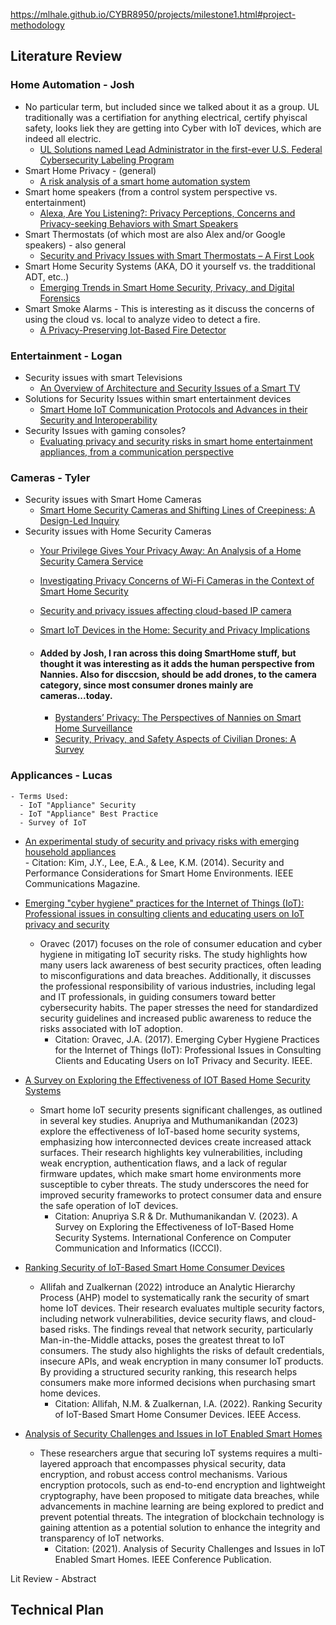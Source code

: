 https://mlhale.github.io/CYBR8950/projects/milestone1.html#project-methodology

## Literature Review

### Home Automation - Josh
 - No particular term, but included since we talked about it as a group.  UL traditionally was a certifiation for anything electrical, certify phyiscal safety, looks liek they are getting into Cyber with IoT devices, which are indeed all electric.
    - [UL Solutions named Lead Administrator in the first-ever U.S. Federal Cybersecurity Labeling Program](https://www.ul.com/services/ul-verified-iot-device-security-rating)
- Smart Home Privacy - (general)
    - [A risk analysis of a smart home automation system](https://www.sciencedirect.com/science/article/abs/pii/S0167739X15002812)
- Smart home speakers (from a control system perspective vs. entertainment)
    - [Alexa, Are You Listening?: Privacy Perceptions, Concerns and Privacy-seeking Behaviors with Smart Speakers](https://dl.acm.org/doi/abs/10.1145/3274371)
- Smart Thermostats (of which most are also Alex and/or Google speakers) - also general
   - [Security and Privacy Issues with Smart Thermostats – A First Look](https://digital.library.unt.edu/ark:/67531/metadc1036560/)
- Smart Home Security Systems (AKA, DO it yourself vs. the tradditional ADT, etc..)
   - [Emerging Trends in Smart Home Security,
Privacy, and Digital Forensics ](https://web.archive.org/web/20200323123821id_/https://aisel.aisnet.org/cgi/viewcontent.cgi?referer=&httpsredir=1&article=1434&context=amcis2016)
- Smart Smoke Alarms - This is interesting as it discuss the concerns of using the cloud vs. local to analyze video to detect a fire.
   - [A Privacy-Preserving Iot-Based Fire Detector](https://ieeexplore.ieee.org/abstract/document/9389543)


### Entertainment - Logan
- Security issues with smart Televisions
  - [An Overview of Architecture and Security Issues of a Smart TV](https://ieeexplore-ieee-org.leo.lib.unomaha.edu/document/9488939)
- Solutions for Security Issues within smart entertainment devices
  - [Smart Home IoT Communication Protocols and Advances in their Security and Interoperability](https://ieeexplore-ieee-org.leo.lib.unomaha.edu/document/10339739)
- Security Issues with gaming consoles?
  - [Evaluating privacy and security risks in smart home entertainment appliances, from a communication perspective](https://www.diva-portal.org/smash/record.jsf?pid=diva2%3A1480238&dswid=4736)

### Cameras - Tyler
- Security issues with Smart Home Cameras
  - [Smart Home Security Cameras and Shifting Lines of Creepiness: A Design-Led Inquiry](https://dl-acm-org.leo.lib.unomaha.edu/doi/10.1145/3290605.3300275)  
- Security issues with Home Security Cameras
  - [Your Privilege Gives Your Privacy Away: An Analysis of a Home Security Camera Service](https://ieeexplore.ieee.org/abstract/document/9155516)
  - [Investigating Privacy Concerns of Wi-Fi Cameras in the Context of Smart Home Security](https://www.jsr.jofsr.org/index.php/path/article/view/2248)
  - [Security and privacy issues affecting cloud-based IP camera](https://ieeexplore.ieee.org/abstract/document/8249043)
  - [Smart IoT Devices in the Home: Security and Privacy Implications](https://ieeexplore.ieee.org/abstract/document/8371556)
 
  - #### Added by Josh, I ran across this doing SmartHome stuff, but thought it was interesting as it adds the human perspective from Nannies.  Also for disccsion, should be add drones, to the camera category, since most consumer drones mainly are cameras...today.
     - [Bystanders’ Privacy: The Perspectives of Nannies on Smart Home Surveillance](https://www.usenix.org/conference/foci20/presentation/bernd)
     - [Security, Privacy, and Safety Aspects of Civilian Drones: A Survey](https://dl.acm.org/doi/abs/10.1145/3001836)


 
### Applicances - Lucas
    - Terms Used:
      - IoT "Appliance" Security
      - IoT "Appliance" Best Practice
      - Survey of IoT        

  - [An experimental study of security and privacy risks with emerging household appliances](https://ieeexplore.ieee.org/document/6997469)  
        - Citation: Kim, J.Y., Lee, E.A., & Lee, K.M. (2014). Security and Performance Considerations for Smart Home Environments. IEEE Communications Magazine.

  - [Emerging "cyber hygiene" practices for the Internet of Things (IoT): Professional issues in consulting clients and educating users on IoT privacy and security](https://ieeexplore.ieee.org/document/8013965)
     - Oravec (2017) focuses on the role of consumer education and cyber hygiene in mitigating IoT security risks. The study highlights how many users lack awareness of best security practices, often leading to misconfigurations and data breaches. Additionally, it discusses the professional responsibility of various industries, including legal and IT professionals, in guiding consumers toward better cybersecurity habits. The paper stresses the need for standardized security guidelines and increased public awareness to reduce the risks associated with IoT adoption.
        - Citation: Oravec, J.A. (2017). Emerging Cyber Hygiene Practices for the Internet of Things (IoT): Professional Issues in Consulting Clients and Educating Users on IoT Privacy and Security. IEEE. 

  - [A Survey on Exploring the Effectiveness of IOT Based Home Security Systems](https://ieeexplore.ieee.org/document/10128178)
    - Smart home IoT security presents significant challenges, as outlined in several key studies. Anupriya and Muthumanikandan (2023) explore the effectiveness of IoT-based home security systems, emphasizing how interconnected devices create increased attack surfaces. Their research highlights key vulnerabilities, including weak encryption, authentication flaws, and a lack of regular firmware updates, which make smart home environments more susceptible to cyber threats. The study underscores the need for improved security frameworks to protect consumer data and ensure the safe operation of IoT devices.
        - Citation: Anupriya S.R & Dr. Muthumanikandan V. (2023). A Survey on Exploring the Effectiveness of IoT-Based Home Security Systems. International Conference on Computer Communication and Informatics (ICCCI). 

  - [Ranking Security of IoT-Based Smart Home Consumer Devices](https://ieeexplore.ieee.org/document/9698229)
    - Allifah and Zualkernan (2022) introduce an Analytic Hierarchy Process (AHP) model to systematically rank the security of smart home IoT devices. Their research evaluates multiple security factors, including network vulnerabilities, device security flaws, and cloud-based risks. The findings reveal that network security, particularly Man-in-the-Middle attacks, poses the greatest threat to IoT consumers. The study also highlights the risks of default credentials, insecure APIs, and weak encryption in many consumer IoT products. By providing a structured security ranking, this research helps consumers make more informed decisions when purchasing smart home devices.
        - Citation: Allifah, N.M. & Zualkernan, I.A. (2022). Ranking Security of IoT-Based Smart Home Consumer Devices. IEEE Access. 
    
  - [Analysis of Security Challenges and Issues in IoT Enabled Smart Homes](https://ieeexplore.ieee.org/document/9683324)
    - These researchers argue that securing IoT systems requires a multi-layered approach that encompasses physical security, data encryption, and robust access control mechanisms. Various encryption protocols, such as end-to-end encryption and lightweight cryptography, have been proposed to mitigate data breaches, while advancements in machine learning are being explored to predict and prevent potential threats. The integration of blockchain technology is gaining attention as a potential solution to enhance the integrity and transparency of IoT networks.
        - Citation: (2021). Analysis of Security Challenges and Issues in IoT Enabled Smart Homes. IEEE Conference Publication.


  Lit Review - Abstract



## Technical Plan
